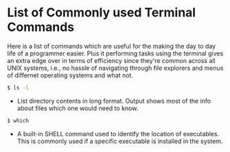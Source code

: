 # List of Commonly used Terminal Commands

Here is a list of commands which are useful for the making the day to day life of a programmer easier. Plus it performing tasks using the terminal gives an extra edge over in terms of efficiency since they're common across all UNIX systems, i.e., no hassle of navigating through file explorers and menus of differnet operating systems and what not.

```sh
$ ls -l
```
- List directory contents in long format. Output shows most of the info about files which one would need to know.

```sh
$ which
```
- A built-in SHELL command used to identify the location of executables. This is commonly used if a specific executable is installed in the system.